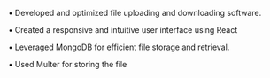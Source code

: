  • Developed and optimized file uploading and downloading software.
 
 • Created a responsive and intuitive user interface using React
 
 • Leveraged MongoDB for efficient file storage and retrieval.

 • Used Multer for storing the file


